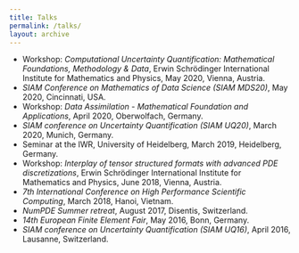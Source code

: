 ```yaml
---
title: Talks
permalink: /talks/
layout: archive
---
```


<ul>
<li> Workshop: <i>Computational Uncertainty Quantification: Mathematical Foundations, Methodology & Data</i>,
Erwin Schr&ouml;dinger International Institute for Mathematics and Physics, May 2020, Vienna, Austria.</li>
<li> <i> SIAM Conference on Mathematics of Data Science (SIAM MDS20)</i>, May 2020, Cincinnati, USA.</li>  
<li> Workshop: <i>Data Assimilation - Mathematical Foundation and Applications</i>, April 2020, Oberwolfach, Germany.</li>
<li> <i> SIAM conference on Uncertainty Quantification (SIAM UQ20)</i>, March 2020, Munich, Germany.</li>
<li> Seminar at the IWR, University of Heidelberg,
March 2019, Heidelberg, Germany. </li>
<li> Workshop: <i>Interplay of tensor structured formats
  with advanced PDE discretizations</i>, Erwin Schr&ouml;dinger
  International Institute for Mathematics and Physics, June 2018, Vienna,
  Austria.</li>
<li> <i>7th International Conference on High Performance
  Scientific Computing</i>, March 2018, Hanoi, Vietnam. </li>
<li> <i>NumPDE Summer retreat</i>, August 2017,
  Disentis, Switzerland.</li>
<li> <i> 14th European Finite Element Fair</i>, May 2016,
  Bonn, Germany. </li>
<li> <i> SIAM conference on Uncertainty Quantification (SIAM UQ16)</i>, April 2016, Lausanne, Switzerland.</li>
</ul>